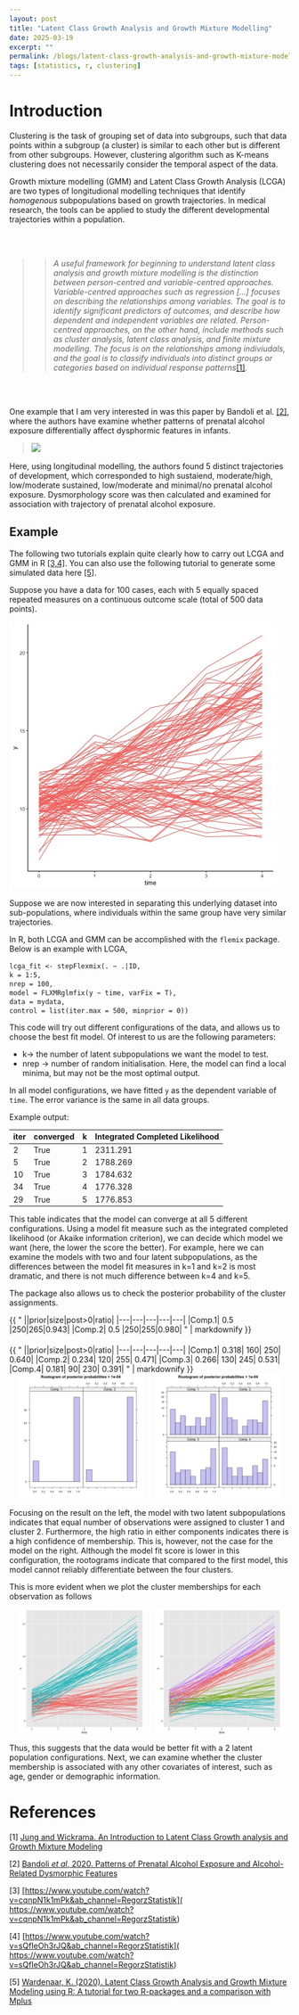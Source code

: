 ```yaml
---
layout: post
title: "Latent Class Growth Analysis and Growth Mixture Modelling"
date: 2025-03-19
excerpt: ""
permalink: /blogs/latent-class-growth-analysis-and-growth-mixture-modelling/
tags: [statistics, r, clustering]
---
```


# Introduction

Clustering is the task of grouping set of data into subgroups, such that data points within a subgroup (a cluster) is similar to each other but is different from other subgroups. However, clustering algorithm such as K-means clustering does not necessarily consider the temporal aspect of the data.

Growth mixture modelling (GMM) and Latent Class Growth Analysis (LCGA) are two types of longitudional modelling techniques that identify *homogenous* subpopulations based on growth trajectories. In medical research, the tools can be applied to study the different developmental trajectories within a population.

<br>
<br>

>> *A useful framework for beginning to understand latent class analysis and growth mixture modelling is the distinction between person-centred and variable-centred approaches. Variable-centred approaches such as regression [...] focuses on describing the relationships among variables. The goal is to identify significant predictors of outcomes, and describe how dependent and independent variables are related. Person-centred approaches, on the other hand, include methods such as cluster analysis, latent class analysis, and finite mixture modelling. The focus is on the relationships among indiviudals, and the goal is to classify individuals into distinct groups or categories based on individual response patterns*[[1]](#1).

<br>
<br>

One example that I am very interested in was this paper by Bandoli et al. [[2]](#2), where the authors have examine whether patterns of prenatal alcohol exposure differentially affect dysphormic features in infants.

>![](https://cdn.ncbi.nlm.nih.gov/pmc/blobs/cda1/7722075/69e1f92bc02a/nihms-1629488-f0001.jpg)

Here, using longitudinal modelling, the authors found 5 distinct trajectories of development, which corresponded to high sustaiend, moderate/high, low/moderate sustained, low/moderate and minimal/no prenatal alcohol exposure. Dysmorphology score was then calculated and examined for association with trajectory of prenatal alcohol exposure.

## Example

The following two tutorials explain quite clearly how to carry out LCGA and GMM in R [[3,4]](#3). You can also use the following tutorial to generate some simulated data here [[5]](#5).

Suppose you have a data for 100 cases, each with 5 equally spaced repeated measures on a continuous outcome scale (total of 500 data points).

![](/assets/images/trajectory_clustering/example_lcga.jpg)

Suppose we are now interested in separating this underlying dataset into sub-populations, where individuals within the same group have very similar trajectories.

In R, both LCGA and GMM can be accomplished with the ``flemix`` package. Below is an example with LCGA,

    lcga_fit <- stepFlexmix(. ~ .|ID,
    k = 1:5,
    nrep = 100,
    model = FLXMRglmfix(y ~ time, varFix = T),
    data = mydata,
    control = list(iter.max = 500, minprior = 0))

This code will try out different configurations of the data, and allows us to choose the best fit model. Of interest to us are the following parameters:

* k-> the number of latent subpopulations we want the model to test.
* nrep -> number of random initialisation. Here, the model can find a local minima, but may not be the most optimal output.

In all model configurations, we have fitted ``y`` as the dependent variable of ``time``. The error variance is the same in all data groups.

Example output:

iter | converged | k | Integrated Completed Likelihood
---|---|---|---
2 | True | 1 | 2311.291
5 | True | 2 | 1788.269
10 | True | 3 | 1784.632
34 | True | 4 | 1776.328
29 | True | 5 | 1776.853

This table indicates that the model can converge at all 5 different configurations. Using a model fit measure such as the integrated completed likelihood (or Akaike information criterion), we can decide which model we want (here, the lower the score the better). For example, here we can examine the models with two and four latent subpopulations, as the differences between the model fit measures in k=1 and k=2 is most dramatic, and there is not much difference between k=4 and k=5.

The package also allows us to check the posterior probability of the cluster assignments.

<div style="display: flex; gap: 20px; flex-wrap: wrap; justify-content: center;">

  <div style="flex: 1; min-width: 300px;">
    {{ "
||prior|size|post>0|ratio|
|---|---|---|---|---|
|Comp.1| 0.5 |250|265|0.943|
|Comp.2| 0.5 |250|255|0.980|
" | markdownify }}
  </div>

  <div style="flex: 1; min-width: 300px;">
    {{ "
||prior|size|post>0|ratio|
|---|---|---|---|---|
|Comp.1| 0.318|  160|    250| 0.640|
|Comp.2| 0.234|  120|    255| 0.471|
|Comp.3| 0.266| 130|    245| 0.531|
|Comp.4| 0.181|   90|    230| 0.391|
" | markdownify }}
  </div>

</div>

<div style="display: flex; gap: 20px; justify-content: center; flex-wrap: wrap;">

  <img src="/assets/images/trajectory_clustering/two_cluster_rootgram.jpg" alt="Two clusters" style="max-width: 45%; height: auto;">

  <img src="/assets/images/trajectory_clustering/four_cluster_rootgram.jpg" alt="Four clusters" style="max-width: 45%; height: auto;">

</div>

Focusing on the result on the left, the model with two latent subpopulations indicates that equal number of observations were assigned to cluster 1 and cluster 2. Furthermore, the high ratio in either components indicates there is a high confidence of membership. This is, however, not the case for the model on the right. Although the model fit score is lower in this configuration, the rootograms indicate that compared to the first model, this model cannot reliably differentiate between the four clusters.

This is more evident when we plot the cluster memberships for each observation as follows

<div style="display: flex; gap: 20px; justify-content: center; flex-wrap: wrap;">

  <img src="/assets/images/trajectory_clustering/two_clusters_trajectory.jpg" alt="Two clusters" style="max-width: 45%; height: auto;">

  <img src="/assets/images/trajectory_clustering/four_clusters_trajectory.jpg" alt="Four clusters" style="max-width: 45%; height: auto;">

</div>

Thus, this suggests that the data would be better fit with a 2 latent population configurations. Next, we can examine whether the cluster membership is associated with any other covariates of interest, such as age, gender or demographic information.




# References
<a id="1"></a> [1] [Jung and Wickrama. An Introduction to Latent Class Growth analysis and Growth Mixture Modeling](https://www.statmodel.com/download/JungWickramaLCGALGMM.pdf)

<a id="2"></a> [2] [Bandoli *et al*, 2020. Patterns of Prenatal Alcohol Exposure and Alcohol-Related Dysmorphic Features](https://pubmed.ncbi.nlm.nih.gov/32772389/) 

<a id="3"></a> [3] [https://www.youtube.com/watch?v=cqnpN1k1mPk&ab_channel=RegorzStatistik](
https://www.youtube.com/watch?v=cqnpN1k1mPk&ab_channel=RegorzStatistik)

<a id="4"></a> [4] [https://www.youtube.com/watch?v=sQfIeOh3rJQ&ab_channel=RegorzStatistik](
https://www.youtube.com/watch?v=sQfIeOh3rJQ&ab_channel=RegorzStatistik)

<a id="5"></a> [5] [Wardenaar, K. (2020). Latent Class Growth Analysis and Growth Mixture Modeling using R: A tutorial for two R-packages and a comparison with Mplus](https://www.youtube.com/redirect?event=video_description&redir_token=QUFFLUhqbnViVWpJdUhXRkhQSjFUc1JpRUdRLUJlRGtfUXxBQ3Jtc0ttQ0lYT2x4Z1k0UWV1UlVzeF9oajV3cWRPNXMtRHNlTl9mS05mdUZkcWtQRjlrdUhGM3pjRW9PUlJnYm9BcTY0cHRCcXM5U3I4LTNvaFFyaTdRb0NNeTVnQV9DZHhTZTNkT3ZCcHpCVW8zaGVoLXZDYw&q=https%3A%2F%2Fpsyarxiv.com%2Fm58wx%2Fdownload%3Fformat%3Dpdf&v=cqnpN1k1mPk)

